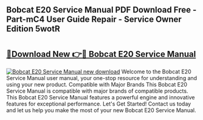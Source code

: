 ## Bobcat E20 Service Manual PDF Download Free - Part-mC4 User Guide Repair - Service Owner Edition 5wotR

# <h2><a href="http://bc15533.oget.top/?id=Bobcat+E20+Service+Manual">🔗Download New 👉🔴 Bobcat E20 Service Manual</a></h2>

[![Bobcat E20 Service Manual new download](https://i.imgur.com/5g1atiW.png)](http://bc15533.oget.top/?id=Bobcat+E20+Service+Manual)
Welcome to the Bobcat E20 Service Manual user manual, your one-stop resource for understanding and using your new product. Compatible with Major Brands This Bobcat E20 Service Manual is compatible with major brands of compatible products. This Bobcat E20 Service Manual features a powerful engine and innovative features for exceptional performance. Let's Get Started! Contact us today and let us help you make the most of your new Bobcat E20 Service Manual.
